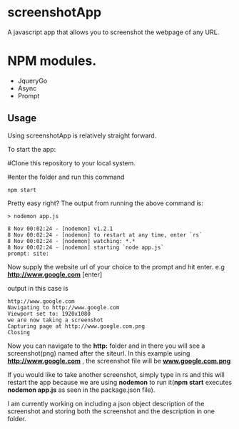 screenshotApp
=============

A javascript app that allows you to screenshot the webpage of any URL.


# NPM modules. 
* JqueryGo
* Async
* Prompt

## Usage
Using screenshotApp is relatively straight forward.

To start the app:

#Clone this repository to your local system.

#enter the folder and run this command
``` 
npm start
```
Pretty easy right? The output from running the above command is:

``` 
> nodemon app.js

8 Nov 00:02:24 - [nodemon] v1.2.1
8 Nov 00:02:24 - [nodemon] to restart at any time, enter `rs`
8 Nov 00:02:24 - [nodemon] watching: *.*
8 Nov 00:02:24 - [nodemon] starting `node app.js`
prompt: site: 
``` 

Now supply the website url of your choice to the prompt and hit enter. e.g __http://www.google.com__ [enter]

output in this case is 

``` 
http://www.google.com
Navigating to http://www.google.com
Viewport set to: 1920x1080
we are now taking a screenshot
Capturing page at http://www.google.com.png
Closing
``` 

Now you can navigate to the __http:__ folder and in there you will see a screenshot(png) named after the siteurl.
In this example using __http://www.google.com__ , the screenshot file will be __www.google.com.png__

If you would like to take another screenshot, simply type in rs and this will restart the app because we are using __nodemon__ to run it(__npm start__ executes __nodemon app.js__ as seen in the package.json file).

I am currently working on including a json object description of the screenshot and storing both the screenshot and the description in one folder.
